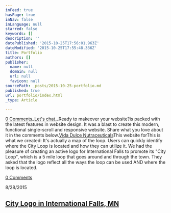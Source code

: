 ```yaml
---
inFeed: true
hasPage: true
inNav: false
inLanguage: null
starred: false
keywords: []
description: ''
datePublished: '2015-10-25T17:56:01.963Z'
dateModified: '2015-10-25T17:55:48.336Z'
title: Portfolio
authors: []
publisher:
  name: null
  domain: null
  url: null
  favicon: null
sourcePath: _posts/2015-10-25-portfolio.md
published: true
url: portfolio/index.html
_type: Article

---
```

[0 Comments][0]_[Let's chat.][1]_Ready to makeover your website?is packed with the latest features in website design. It was a blast to create this modern, functional single-scroll and responsive website. Share what you love about it in the comments below.[Vida Dulce Nutraceuticals][2]This website forThis is what we created: It's actually a map of the loop. Users can quickly identify where the City Loop is located and how they can utilize it.  We had the pleasure of creating an active logo for International Falls to promote its "City Loop", which is a 5 mile loop that goes around and through the town. They asked that the logo reflect all the ways the loop can be used AND where the loop is located. 

[0 Comments][3]

8/28/2015

## [City Logo in International Falls, MN][4]

[0]: http://www.zabavaconsulting.com/blog/affordable-website-in-vero-beach-florida#comments
[1]: http://www.zabavaconsulting.com/contact.html
[2]: http://www.vidadulcenutraceuticals.com/index.html
[3]: http://www.zabavaconsulting.com/blog/city-logo-in-international-falls-mn#comments
[4]: http://www.zabavaconsulting.com/blog/city-logo-in-international-falls-mn